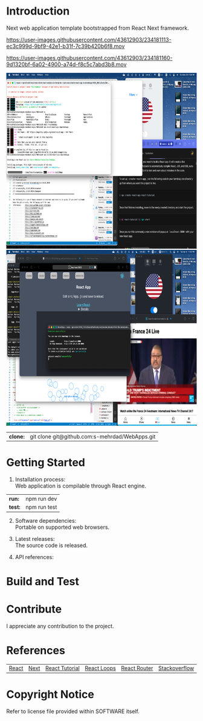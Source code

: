 # Introduction 
Next web application template bootstrapped from React Next framework.

https://user-images.githubusercontent.com/43612903/234181113-ec3c999d-9bf9-42e1-b31f-7c39b420b6f8.mov

https://user-images.githubusercontent.com/43612903/234181160-9d1320bf-6a02-4900-a74d-f8c5c7abd3b8.mov

<img href="https://github.com/s-mehrdad" src="https://github.com/s-mehrdad/WebApps/blob/master/ReactApp/screenshots/ScreenShot-2023-03-26-at-5-04-06-PM.png" width="824" height="464" alt="ScreenShot">

<img href="https://github.com/s-mehrdad" src="https://github.com/s-mehrdad/WebApps/blob/master/ReactApp/screenshots/ScreenShot-2023-04-04-at-11-52-09-PM.png" width="824" height="464" alt="ScreenShot">

<table>
<tr>
<td><b>clone:</b></td>
<td>git clone git@github.com:s-mehrdad/WebApps.git</td>
</tr>
</table>


# Getting Started
1.  Installation process:<br/>
Web application is compilable through React engine.

<table>
<tr>
<td><b>run:</b></td>
<td>npm run dev</td>
</tr>
<tr>
<td><b>test:</b></td>
<td>npm run test</td>
</tr>
</table>

2.  Software dependencies:<br/>
Portable on supported web browsers.

3.  Latest releases:<br/>
The source code is released.

4.  API references:<br/>

# Build and Test


# Contribute
I appreciate any contribution to the project.

# References
<table>
<tr>
<td><a href="https://react.dev/learn">React</a></td>
<td><a href="https://nextjs.org/docs">Next</a></td>
<td><a href="https://www.taniarascia.com/getting-started-with-react/">React Tutorial</a></td>
<td><a href="https://www.telerik.com/blogs/beginners-guide-loops-in-react-jsx">React Loops</a></td>
<td><a href="https://v5.reactrouter.com/web/guides/philosophy">React Router</a></td>
<td><a href="https://stackoverflow.com/">Stackoverflow</a></td>
</tr>
</table>

# Copyright Notice
Refer to license file provided within SOFTWARE itself.